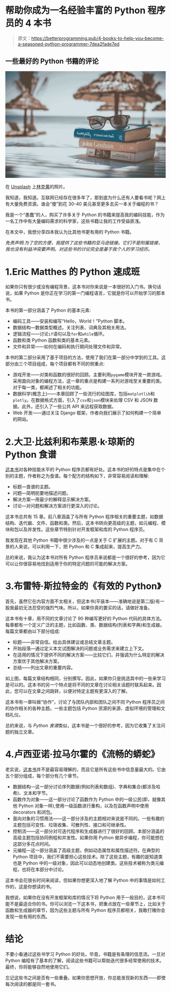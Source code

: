 # 帮助你成为一名经验丰富的 Python 程序员的 4 本书

> 原文：<https://betterprogramming.pub/4-books-to-help-you-become-a-seasoned-python-programmer-7dea2fade7ed>

## 一些最好的 Python 书籍的评论

![](img/6fd45e4d436763fbe2b43ee898506864.png)

在 [Unsplash](https://unsplash.com?utm_source=medium&utm_medium=referral) 上[林克黄](https://unsplash.com/@linkhoang?utm_source=medium&utm_medium=referral)的照片。

我知道，我知道。互联网已经存在很多年了，那到底为什么还有人要看书呢？网上有大量免费资源。谁会“傻”到花 30-40 美元甚至更多去买一本关于编程的书？

我是一个“愚蠢”的人，购买了许多关于 Python 的书籍来提高我的编码技能，作为一名工作中有大量编码需求的科学家，这些书籍让我的工作受益匪浅。

在本文中，我想分享四本我认为比其他书更有用的 Python 书籍。

*免责声明:为了您的方便，我提供了这些书籍的亚马逊链接。它们不是附属链接，我也没有利益冲突要声明。对这些书的讨论完全是基于我个人的学习经历。*

# 1.Eric Matthes 的 Python 速成班

如果你只有很少或没有编程背景，这本书对你来说是一本很好的入门书。换句话说，如果 Python 是你正在学习的第一门编程语言，它就是你可以开始学习的那本书。

本书的第一部分涵盖了 Python 的基本元素:

*   编码工具——安装和编写“Hello，World！”Python 脚本。
*   数据结构—数据类型概述。关注列表、词典及其相关用法。
*   逻辑流程——讨论`if`语句以及`for`和`while`循环。
*   函数和类 Python 函数和类的基本元素。
*   文件和异常——如何在编码和执行期间处理文件和异常。

本书的第二部分采用了基于项目的方法，使用了我们在第一部分中学到的工具。这部分由三个项目组成，每个项目都有不同的侧重点:

*   游戏开发——对类和函数的很好的回顾。主要利用`pygame`模块开发一款游戏。采用面向对象的编程方法，这一章的重点是构建一系列对游戏至关重要的类。对于每一类，都阐述了相关的功能。
*   数据科学(概念上)——本章回顾了一些流行的绘图库，包括`matplotlib`和`plotly`。在数据格式方面，引入了`csv`和`json`模块来处理 CSV 和 JSON 数据。此外，还引入了一些公共 API 来远程获取数据。
*   Web 开发——通过关注 Django 框架，作者向我们展示了如何构建一个简单的网站。

# 2.大卫·比兹利和布莱恩·k·琼斯的 Python 食谱

[这本书](https://www.amazon.com/Python-Cookbook-Third-David-Beazley/dp/1449340377)对各种技能水平的 Python 程序员都有好处。这本书的好的特点是集中在个别的主题，作者称之为食谱。每个配方的结构如下，非常容易阅读和理解:

*   标题—食谱的主题。
*   问题—简明扼要地描述问题。
*   解决方案—用最少的解释显示解决方案。
*   讨论—对问题和解决方案进行更深入的讨论。

这本书总共有 15 章。前八章涵盖了与所有 Python 程序相关的重要主题，如数据结构、迭代器、文件、函数和类。然后，这本书转向更高级的主题，如元编程、模块和包以及并发性。这些章节特别针对开发框架和库的 Python 程序员。

我发现在其他 Python 书籍中很少涉及的一点是关于 C 扩展的主题。对于有 C 背景的人来说，可以利用一下，把 Python 和 C 集成起来，提高生产力。

总的来说，我认为这本书对所有 Python 程序员来说都是一个很好的参考，因为它可以让你很容易地找到适用于你的特定问题的可能的解决方案。

# 3.布雷特·斯拉特金的《有效的 Python》

首先，虽然它在内容方面不太相关，但这本书(平装本——准确地说是第二版)有一股我最初无法忍受的强烈气味。所以，如果你真的要买的话，请做好准备。

这本书有十章，用不同的文章讨论了 90 种编写更好的 Python 代码的具体方法。每章都有一个定义广泛的主题，比如函数、类、数据结构(列表和字典)和生成器。每篇文章都由以下部分组成:

*   标题——非常自信。给出具体建议或总结文章主题。
*   开始段落—通过定义本文试图解决的问题或业务需求来建立上下文。
*   在适用的情况下提供不同的解决方案——比较它们，并强调为什么特定的解决方案优于其他解决方案。
*   总结——列出文章的重要内容。

如上图，每篇文章结构相同，分别撰写。因此，如果你只是挑选其中的一些来学习是可以的。这本书的另一个特点是将不同的文章在讨论相关话题时联系起来。因此，您可以在文章之间跳转，以便对特定主题有更深入的了解。

这本书有一章叫做“协作”，讨论了与团队内部和团队之间不同 Python 程序员之间的协作相关的各种主题。一些主题包括 Python 资源的来源、虚拟环境的管理和文档礼仪。

总的来说，与 *Python 食谱*类似，这本书是一个很好的参考，因为它收集了关注问题的独立文章。

# 4.卢西亚诺·拉马尔霍的《流畅的蟒蛇》

老实说，[这本书](https://www.amazon.com/Fluent-Python-Concise-Effective-Programming/dp/1491946008)并不是最容易理解的，而且它是所有这些书中信息量最大的。它由五个部分组成，每个部分有几个章节。

*   数据结构—这一部分讨论序列数据(例如列表和数组)、字典和集合(都涉及哈希)、文本和字节。
*   函数作为对象——这一部分讨论了函数作为 Python 中的一级公民(即，就像其他 Python 对象一样),使用一级函数进行重构，以及在函数声明中使用 decorators 和闭包。
*   面向对象的习惯用法——这一部分涉及的主题相对来说是不同的。一些有趣的主题包括可变性、垃圾收集、可散列性、接口和可继承性。
*   控制流——这一部分对可迭代程序和生成器进行了很好的回顾。本部分涵盖的高级主题包括协同例程和并发性。如果你用 Python 做异步编程，你可能想在这部分多花点时间。
*   元编程—这一部分涵盖了高级主题，例如动态属性和属性描述符。在典型的 Python 项目中，我们不需要担心这些技术。除了这些主题，有趣的是知道类也是 Python 中的一级对象，因此可以动态地创建类。这些技术被称为类元编程，也将在本部分中讨论。

这本书会花很长时间来阅读，但如果你想更深入地了解 Python 中的事情是如何工作的，这是你想读的书。

我想说，如果你在没有开发框架和库的情况下将 Python 用于一般目的，这本书可能不是最适合你的书。你可以浏览一下这本书，把重点放在一些章节上，比如关于函数和生成器的章节，因为这些主题与所有 Python 程序员都相关，我敢打赌你会发现一些有用的东西。

# 结论

不要小看通过这些书学习 Python 的好处。毕竟，书籍是有条理的信息流。一旦对 Python 编程有了基本的了解，阅读这些书籍可以帮助迭代很多经常使用的技术。最终，你将能够自然地使用它们。

忘记这些书之间是否有一些重叠。如果你思想开放，你总能发现新的东西——即使每次阅读的都是同一套书。
